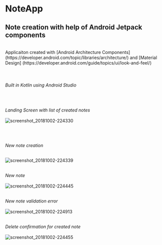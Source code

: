 # NoteApp

## Note creation with help of Android Jetpack components </br>
</br>
Applicaiton created with [Android Architecture Components] (https://developer.android.com/topic/libraries/architecture/) and [Material Design] (https://developer.android.com/guide/topics/ui/look-and-feel/)</br>
</br></br>

###### Built in Kotlin using Android Studio</br>
</br>

*Landing Screen with list of created notes* </br></br>
![screenshot_20181002-224330](https://user-images.githubusercontent.com/39777674/46365229-abd3a080-c695-11e8-9b7e-699f4e0e8448.png)

</br></br>

*New note creation*</br></br>

![screenshot_20181002-224339](https://user-images.githubusercontent.com/39777674/46365312-e1788980-c695-11e8-9fcf-e8e253d637ea.png)
</br></br>

*New note*</br></br>
![screenshot_20181002-224445](https://user-images.githubusercontent.com/39777674/46365357-079e2980-c696-11e8-93ef-7838e6a32455.png)
</br></br>

*New note validation error*</br></br>
![screenshot_20181002-224913](https://user-images.githubusercontent.com/39777674/46365415-2d2b3300-c696-11e8-8c84-9b9f2496e9b0.png)
</br></br>

*Delete confirmation for created note*</br></br>
![screenshot_20181002-224455](https://user-images.githubusercontent.com/39777674/46365519-73809200-c696-11e8-8200-3d31b831b39c.png)


</br></br>
